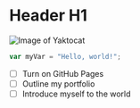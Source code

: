 # Header H1

![Image of Yaktocat](https://octodex.github.com/images/yaktocat.png)

```javascript
var myVar = "Hello, world!";
```

- [ ] Turn on GitHub Pages
- [ ] Outline my portfolio
- [ ] Introduce myself to the world
